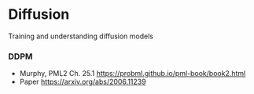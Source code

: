 # Diffusion
Training and understanding diffusion models 

### DDPM
- Murphy, PML2 Ch. 25.1 https://probml.github.io/pml-book/book2.html
- Paper https://arxiv.org/abs/2006.11239
